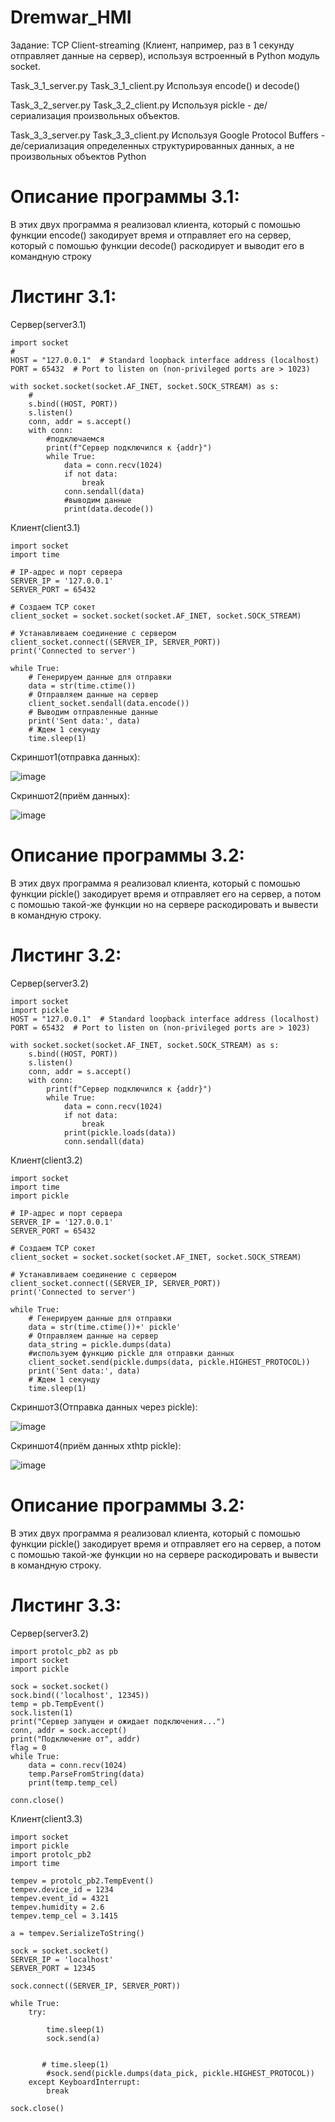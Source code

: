 # Dremwar_HMI
Задание: TCP Client-streaming (Клиент, например, раз в 1 секунду отправляет данные на сервер), используя встроенный в Python модуль socket.

Task_3_1_server.py Task_3_1_client.py Используя encode() и decode()

Task_3_2_server.py Task_3_2_client.py Используя pickle - де/сериализация произвольных объектов.

Task_3_3_server.py Task_3_3_client.py Используя Google Protocol Buffers - де/сериализация определенных структурированных данных, а не произвольных объектов Python

# Описание программы 3.1:
В этих двух программа я реализовал клиента, который с помошью функции encode() закодирует время и отправляет его на сервер, который с помошью функции decode() раскодирует и выводит его в командную строку

# Листинг 3.1:
Сервер(server3.1)
```Py
import socket
#
HOST = "127.0.0.1"  # Standard loopback interface address (localhost)
PORT = 65432  # Port to listen on (non-privileged ports are > 1023)

with socket.socket(socket.AF_INET, socket.SOCK_STREAM) as s:
    #
    s.bind((HOST, PORT))
    s.listen()
    conn, addr = s.accept()
    with conn:
        #подключаемся
        print(f"Сервер подключился к {addr}")
        while True:
            data = conn.recv(1024)
            if not data:
                break
            conn.sendall(data)
            #выводим данные
            print(data.decode())
```

Клиент(client3.1)

```Py
import socket
import time

# IP-адрес и порт сервера
SERVER_IP = '127.0.0.1'
SERVER_PORT = 65432

# Создаем TCP сокет
client_socket = socket.socket(socket.AF_INET, socket.SOCK_STREAM)

# Устанавливаем соединение с сервером
client_socket.connect((SERVER_IP, SERVER_PORT))
print('Connected to server')

while True:
    # Генерируем данные для отправки
    data = str(time.ctime())
    # Отправляем данные на сервер
    client_socket.sendall(data.encode())
    # Выводим отправленные данные
    print('Sent data:', data)
    # Ждем 1 секунду
    time.sleep(1)

```

Скриншот1(отправка данных):

![image](https://github.com/Dremwar/Dmitrii_Pimonov_20321_HMI_CPD/assets/96596871/dbebe2b3-2a51-4638-b622-803485735a21)


Скриншот2(приём данных):

![image](https://github.com/Dremwar/Dmitrii_Pimonov_20321_HMI_CPD/assets/96596871/211fe55d-0995-45c7-af87-82590e5aa166)


# Описание программы 3.2:
В этих двух программа я реализовал клиента, который с помошью функции pickle()  закодирует время и отправляет его на сервер, а потом с помошью такой-же функции но на сервере раскодировать и вывести в командную строку.

# Листинг 3.2:
Сервер(server3.2)
```Py
import socket
import pickle
HOST = "127.0.0.1"  # Standard loopback interface address (localhost)
PORT = 65432  # Port to listen on (non-privileged ports are > 1023)

with socket.socket(socket.AF_INET, socket.SOCK_STREAM) as s:
    s.bind((HOST, PORT))
    s.listen()
    conn, addr = s.accept()
    with conn:
        print(f"Сервер подключился к {addr}")
        while True:
            data = conn.recv(1024)
            if not data:
                break
            print(pickle.loads(data))
            conn.sendall(data)
```

Клиент(client3.2)

```Py
import socket
import time
import pickle

# IP-адрес и порт сервера
SERVER_IP = '127.0.0.1'
SERVER_PORT = 65432

# Создаем TCP сокет
client_socket = socket.socket(socket.AF_INET, socket.SOCK_STREAM)

# Устанавливаем соединение с сервером
client_socket.connect((SERVER_IP, SERVER_PORT))
print('Connected to server')

while True:
    # Генерируем данные для отправки
    data = str(time.ctime())+' pickle'
    # Отправляем данные на сервер
    data_string = pickle.dumps(data)
    #используем функцию pickle для отправки данных
    client_socket.send(pickle.dumps(data, pickle.HIGHEST_PROTOCOL))
    print('Sent data:', data)
    # Ждем 1 секунду
    time.sleep(1)
```

Скриншот3(Отправка данных через pickle):

![image](https://github.com/Dremwar/Dmitrii_Pimonov_20321_HMI_CPD/assets/96596871/e7b594df-20e6-4d24-9949-b1c9a1ecab2b)

Скриншот4(приём данных xthtp pickle):

![image](https://github.com/Dremwar/Dmitrii_Pimonov_20321_HMI_CPD/assets/96596871/35dc3e60-fe4f-4245-8959-7fdf39415ce5)

# Описание программы 3.2:
В этих двух программа я реализовал клиента, который с помошью функции pickle()  закодирует время и отправляет его на сервер, а потом с помошью такой-же функции но на сервере раскодировать и вывести в командную строку.
    
# Листинг 3.3:
Сервер(server3.2)

```Py
import protolc_pb2 as pb
import socket
import pickle

sock = socket.socket()
sock.bind(('localhost', 12345))
temp = pb.TempEvent()
sock.listen(1)
print("Сервер запущен и ожидает подключения...")
conn, addr = sock.accept()
print("Подключение от", addr)
flag = 0
while True:
    data = conn.recv(1024)
    temp.ParseFromString(data)
    print(temp.temp_cel)

conn.close()
```

Клиент(client3.3)
```Py
import socket
import pickle
import protolc_pb2
import time

tempev = protolc_pb2.TempEvent()
tempev.device_id = 1234
tempev.event_id = 4321
tempev.humidity = 2.6
tempev.temp_cel = 3.1415

a = tempev.SerializeToString()

sock = socket.socket()
SERVER_IP = 'localhost'
SERVER_PORT = 12345

sock.connect((SERVER_IP, SERVER_PORT))

while True:
    try:

        time.sleep(1)
        sock.send(a)
        

       # time.sleep(1)
        #sock.send(pickle.dumps(data_pick, pickle.HIGHEST_PROTOCOL))
    except KeyboardInterrupt:
        break

sock.close()
```

